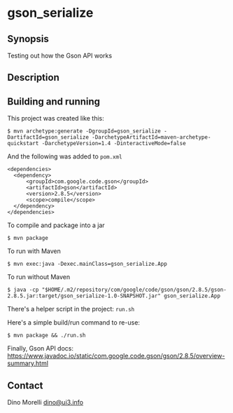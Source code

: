 # gson_serialize


## Synopsis

Testing out how the Gson API works


## Description


## Building and running

This project was created like this:

    $ mvn archetype:generate -DgroupId=gson_serialize -DartifactId=gson_serialize -DarchetypeArtifactId=maven-archetype-quickstart -DarchetypeVersion=1.4 -DinteractiveMode=false

And the following was added to `pom.xml`

    <dependencies>
      <dependency>
          <groupId>com.google.code.gson</groupId>
          <artifactId>gson</artifactId>
          <version>2.8.5</version>
          <scope>compile</scope>
      </dependency>
    </dependencies>

To compile and package into a jar

    $ mvn package

To run with Maven

    $ mvn exec:java -Dexec.mainClass=gson_serialize.App

To run without Maven

    $ java -cp "$HOME/.m2/repository/com/google/code/gson/gson/2.8.5/gson-2.8.5.jar:target/gson_serialize-1.0-SNAPSHOT.jar" gson_serialize.App

There's a helper script in the project: `run.sh`

Here's a simple build/run command to re-use:

    $ mvn package && ./run.sh


Finally, Gson API docs: <https://www.javadoc.io/static/com.google.code.gson/gson/2.8.5/overview-summary.html>


## Contact

Dino Morelli <dino@ui3.info>
